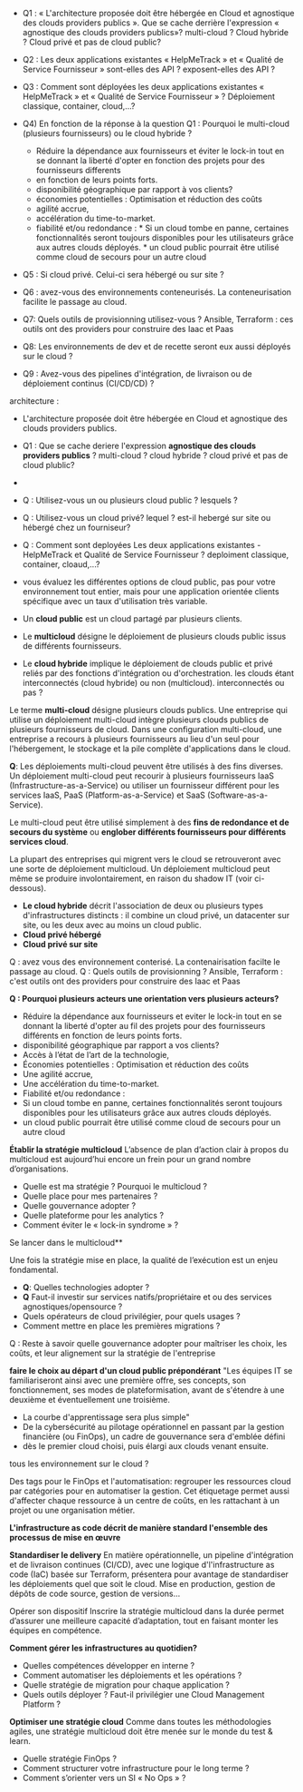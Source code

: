 


 


- Q1 : « L'architecture proposée doit être hébergée en Cloud et agnostique des clouds providers publics ». Que se cache derrière l'expression  « agnostique des clouds providers publics»?  multi-cloud ? Cloud hybride ? Cloud privé et pas de cloud public?
- Q2 : Les deux applications existantes « HelpMeTrack » et « Qualité de Service Fournisseur » sont-elles des API ? exposent-elles des API ?
- Q3 : Comment sont déployées les deux applications existantes  « HelpMeTrack » et « Qualité de Service Fournisseur » ? Déploiement classique, container, cloud,...?
- Q4) En fonction de la réponse à la question Q1 : Pourquoi le multi-cloud (plusieurs fournisseurs) ou le cloud hybride ?
    - Réduire la dépendance aux fournisseurs et éviter le lock-in tout en se donnant la liberté
      d'opter en fonction des  projets  pour des fournisseurs differents
    - en fonction de leurs points forts.
    - disponibilité géographique par rapport à vos clients?
    - économies potentielles : Optimisation et réduction des coûts
    - agilité accrue,
    - accélération du time-to-market.
    - fiabilité et/ou redondance :
            * Si un cloud tombe en panne, certaines fonctionnalités seront toujours disponibles pour les utilisateurs
               grâce aux autres clouds déployés.
            * un cloud public pourrait être utilisé comme cloud de secours pour un autre cloud

- Q5 : Si cloud privé. Celui-ci sera hébergé ou sur site ?
- Q6 : avez-vous des environnements conteneurisés. La conteneurisation facilite le passage au cloud.
- Q7: Quels outils de provisionning utilisez-vous ? Ansible, Terraform : ces outils ont des providers pour construire des Iaac et Paas
- Q8: Les environnements de dev et de recette seront eux aussi déployés sur le cloud ?
- Q9 : Avez-vous des pipelines d'intégration, de livraison ou de déploiement continus (CI/CD/CD) ?
 





architecture :
 - L'architecture proposée doit être hébergée en Cloud et agnostique des clouds providers publics. 
 - Q1 : Que se cache deriere l'expression  **agnostique des clouds providers publics** ? multi-cloud ? cloud hybride ? cloud privé et pas de cloud plublic?
 - 
 - Q : Utilisez-vous un ou plusieurs cloud public ? lesquels ?
 - Q : Utilisez-vous un cloud privé? lequel ? est-il hebergé sur site ou hébergé chez un fourniseur?
 - Q : Comment sont deployées Les deux applications existantes - HelpMeTrack et Qualité de Service Fournisseur ? deploiment classique, container, cloaud,...?
 
 - vous évaluez les différentes options de cloud public, pas pour votre environnement tout entier, 
   mais pour une application orientée clients spécifique avec un taux d'utilisation très variable.
 
 - Un **cloud public** est un cloud partagé par plusieurs clients.
 - Le **multicloud** désigne le déploiement de plusieurs clouds public issus de différents fournisseurs. 
 - Le **cloud hybride** implique le déploiement de clouds public et privé reliés par des fonctions 
   d'intégration ou d'orchestration.
   les clouds étant interconnectés (cloud hybride) ou non (multicloud).
   interconnectés ou pas ?
   
Le terme **multi-cloud** désigne plusieurs clouds publics. 
Une entreprise qui utilise un déploiement multi-cloud intègre plusieurs clouds publics de plusieurs fournisseurs de cloud. 
Dans une configuration multi-cloud, une entreprise a recours à plusieurs fournisseurs au lieu d'un seul pour l'hébergement, le stockage et la pile complète d'applications dans le cloud.

**Q**: Les déploiements multi-cloud peuvent être utilisés à des fins diverses. Un déploiement multi-cloud peut recourir à plusieurs fournisseurs 
IaaS (Infrastructure-as-a-Service) ou utiliser un fournisseur différent pour les services IaaS, PaaS (Platform-as-a-Service) et SaaS (Software-as-a-Service). 

Le multi-cloud peut être utilisé simplement à des **fins de redondance et de secours du système** ou **englober différents fournisseurs pour différents services cloud**.

La plupart des entreprises qui migrent vers le cloud se retrouveront avec une sorte de déploiement multicloud. Un déploiement multicloud peut même se produire involontairement, en raison du shadow IT (voir ci-dessous).


- **Le cloud hybride** décrit l'association de deux ou plusieurs types d'infrastructures distincts : il combine un cloud privé, un datacenter sur site, ou les deux avec au moins un cloud public. 
- **Cloud privé hébergé**
- **Cloud privé sur site**

   
Q : avez vous des environnement conterisé. La contenairisation facilte le passage au cloud.
Q : Quels outils de provisionning ? Ansible, Terraform : c'est outils ont des providers pour construire des Iaac et Paas

**Q : Pourquoi plusieurs acteurs une orientation vers plusieurs acteurs?**
- Réduire la dépendance aux fournisseurs et eviter le lock-in tout en se donnant la liberté d'opter au fil des projets pour des fournisseurs 
  différents en fonction de leurs points forts. 
- disponibilité géographique par rapport a vos clients? 
- Accès à l’état de l’art de la technologie,
- Économies potentielles : Optimisation et réduction des coûts
- Une agilité accrue,
- Une accélération du time-to-market.
- Fiabilité et/ou redondance : 
- Si un cloud tombe en panne, certaines fonctionnalités seront toujours disponibles pour les utilisateurs grâce aux autres clouds déployés. 
- un cloud public pourrait être utilisé comme cloud de secours pour un autre cloud

**Établir la stratégie multicloud**
L’absence de plan d’action clair à propos du multicloud est aujourd’hui encore un frein pour un grand nombre d’organisations. 
- Quelle est ma stratégie ? Pourquoi le multicloud ?
- Quelle place pour mes partenaires ?
- Quelle gouvernance adopter ?
- Quelle plateforme pour les analytics ?
- Comment éviter le « lock-in syndrome » ? 

Se lancer dans le multicloud**

Une fois la stratégie mise en place, la qualité de l’exécution est un enjeu fondamental.
- **Q**:  Quelles technologies adopter ? 
- **Q** Faut-il investir sur services natifs/propriétaire et ou des services agnostiques/opensource ?
- Quels opérateurs de cloud privilégier, pour quels usages ?
- Comment mettre en place les premières migrations ? 


Q : Reste à savoir quelle gouvernance adopter pour maîtriser les choix, les coûts, et leur alignement sur la stratégie de l'entreprise

**faire le choix au départ d'un cloud public prépondérant**
"Les équipes IT se familiariseront ainsi avec une première offre, ses concepts, son fonctionnement, ses modes de plateformisation,
avant de s'étendre à une deuxième et éventuellement une troisième.
- La courbe d'apprentissage sera plus simple"
- De la cybersécurité au pilotage opérationnel en passant par la gestion financière (ou FinOps), un cadre de gouvernance sera d'emblée défini 
- dès le premier cloud choisi, puis élargi aux clouds venant ensuite.

tous les environnement sur le cloud ?

Des tags pour le FinOps et l'automatisation:
regrouper les ressources cloud par catégories pour en automatiser la gestion. 
Cet étiquetage permet aussi d'affecter chaque ressource à un centre de coûts, en les rattachant à un projet ou une organisation métier.

**L'infrastructure as code décrit de manière standard l'ensemble des processus de mise en œuvre**

**Standardiser le delivery**
En matière opérationnelle, un pipeline d'intégration et de livraison continues (CI/CD), 
avec une logique d'l'infrastructure as code (IaC) basée sur Terraform, 
présentera pour avantage de standardiser les déploiements quel que soit le cloud. 
Mise en production, gestion de dépôts de code source, gestion de versions...


Opérer son dispositif
Inscrire la stratégie multicloud dans la durée permet d’assurer une meilleure capacité d’adaptation, tout en faisant monter les équipes en compétence. 

**Comment gérer les infrastructures au quotidien?**
- Quelles compétences développer en interne ? 
- Comment automatiser les déploiements et les opérations ?
- Quelle stratégie de migration pour chaque application ?
- Quels outils déployer ? Faut-il privilégier une Cloud Management Platform ? 

**Optimiser une stratégie cloud**
Comme dans toutes les méthodologies agiles, une stratégie multicloud doit être menée sur le monde du test & learn.
- Quelle stratégie FinOps ?
- Comment structurer votre infrastructure pour le long terme ? 
- Comment s’orienter vers un SI « No Ops » ? 
